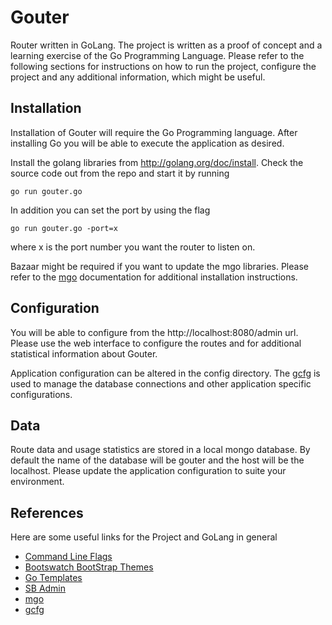 Gouter
======

Router written in GoLang. The project is written as a proof of concept and a learning exercise of the Go Programming Language.
Please refer to the following sections for instructions on how to run the project, configure the project and any additional information,
which might be useful.

Installation
------------

Installation of Gouter will require the Go Programming language. After installing Go you will be able to execute the application
as desired.

Install the golang libraries from http://golang.org/doc/install. Check the source code out from the repo and start it by running

    go run gouter.go

In addition you can set the port by using the flag

    go run gouter.go -port=x

where x is the port number you want the router to listen on.

Bazaar might be required if you want to update the mgo libraries. Please refer to the [mgo](http://labix.org/mgo) documentation
for additional installation instructions.

Configuration
-------------

You will be able to configure from the http://localhost:8080/admin url. Please use the web interface to configure the routes
and for additional statistical information about Gouter.

Application configuration can be altered in the config directory. The [gcfg](https://code.google.com/p/gcfg/) is used to manage the database
connections and other application specific configurations.

Data
----

Route data and usage statistics are stored in a local mongo database. By default the name of the database will be gouter and the host will
be the localhost. Please update the application configuration to suite your environment.

References
----------

Here are some useful links for the Project and GoLang in general

* [Command Line Flags](https://gobyexample.com/command-line-flags)
* [Bootswatch BootStrap Themes](http://bootswatch.com/slate/)
* [Go Templates](http://jan.newmarch.name/go/template/chapter-template.html)
* [SB Admin](http://startbootstrap.com/sb-admin)
* [mgo](http://labix.org/mgo)
* [gcfg](https://code.google.com/p/gcfg/)